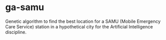 # ga-samu
Genetic algorithm to find the best location for a SAMU (Mobile Emergency Care Service) station in a hypothetical city for the Artificial Intelligence discipline.
